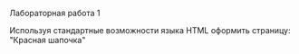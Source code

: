 Лабораторная работа 1

Используя стандартные возможности языка HTML оформить страницу: "Красная шапочка"